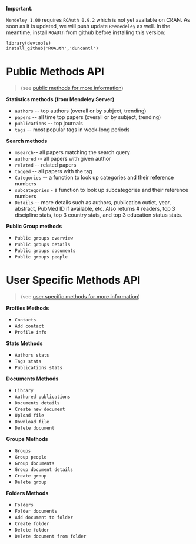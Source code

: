 **Important.**

`Mendeley 1.00` requires `ROAuth 0.9.2` which is not yet available on CRAN. As soon as it is updated, we will push update `RMenedeley` as well. In the meantime, install `ROAUth` from github before installing this version:

```
library(devtools)
install_github('ROAuth','duncantl')
```


# Public Methods API
> (see [public methods for more information](http://apidocs.mendeley.com/home/public-resources))

**Statistics methods (from Mendeley Server)**

 * `authors` -- top authors (overall or by subject, trending)
 * `papers` -- all time top papers (overall or by subject, trending)
 * `publications` -- top journals
 * `tags` -- most popular tags in week-long periods

**Search methods**

 * `msearch`-- all papers matching the search query
 * `authored` -- all papers with given author
 * `related` -- related papers
 * `tagged` -- all papers with the tag
 * `Categories` -- a function to look up categories and their reference numbers
 * `subcategories` - a function to look up subcategories and their reference numbers
 * `Details` -- more details such as authors, publication outlet, year, abstract, PubMed ID if available, etc. Also returns # readers, top 3 discipline stats, top 3 country stats, and top 3 education status stats.


**Public Group methods**

 * `Public groups overview`
 * `Public groups details`
 * `Public groups documents`
 * `Public groups people`

# User Specific Methods API
> (see [user specific methods for more information](http://apidocs.mendeley.com/home/user-specific-methods))

**Profiles Methods**

* `Contacts`
* `Add contact`
* `Profile info`

**Stats Methods**

* `Authors stats`
* `Tags stats`
* `Publications stats`

**Documents Methods**

* `Library`
* `Authored publications`
* `Documents details`
* `Create new document`
* `Upload file`
* `Download file`
* `Delete document`

**Groups Methods**

* `Groups`
* `Group people`
* `Group documents`
* `Group document details`
* `Create group`
* `Delete group`

**Folders Methods**

* `Folders`
* `Folder documents`
* `Add document to folder`
* `Create folder`
* `Delete folder`
* `Delete document from folder`




